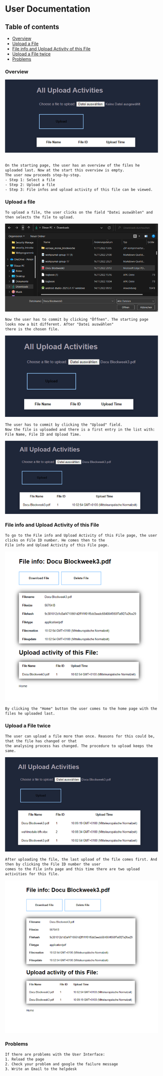 # User Documentation

## Table of contents
- [Overview](#overview)
- [Upload a File](#upload-a-file)
- [File info and Upload Activity of this File](#file-info-and-upload-activity-of-this-file)
- [Upload a File twice](#upload-a-file-twice)
- [Problems](#problems)



### Overview

![overview.png](src/overview.png)

````

On the starting page, the user has an overview of the files he uploaded last. Now at the start this overview is empty. 
The user now proceeds step-by-step. 
- Step 1: Select a file
- Step 2: Upload a file
- Step 3: File infos and upload activity of this file can be viewed.

````


### Upload a file

````
To upload a file, the user clicks on the field "Datei auswählen" and then selects the file to upload.
````
![search_file.png](src/search_file.png)
````
Now the user has to commit by clicking "Öffnen". The starting page looks now a bit different. After "Datei auswählen" 
there is the chosen file.
````
![upload1.png](src/upload1.png)
````
The user has to commit by clicking the "Upload" field.
Now the file is uploaded and there is a first entry in the list with: File Name, File ID and Upload Time.
````
![uploaded_file.png](src/uploaded_file.png)



### File info and Upload Activity of this File
````
To go to the File info and Upload Activity of this File page, the user clicks on File ID number. He comes then to the
File info and Upload Activity of this File page.
````
![fileinfo.png](src/fileinfo.png)
````
By clicking the "Home" button the user comes to the home page with the files he uploaded last.
````

### Upload a File twice
````
The user can upload a file more than once. Reasons for this could be, that the file has changed or that 
the analysing process has changed. The procedure to upload keeps the same.
````
![upload_twice.png](src/upload_twice.png)
````
After uploading the file, the last upload of the file comes first. And then by clicking the File ID number the user 
comes to the File info page and this time there are two upload activities for this file.
````
![fileinfo_twice.png](src/fileinfo_twice.png)


### Problems
````
If there are problems with the User Interface:
1. Reload the page
2. Check your problem and google the failure message
3. Write an Email to the helpdesk
````
